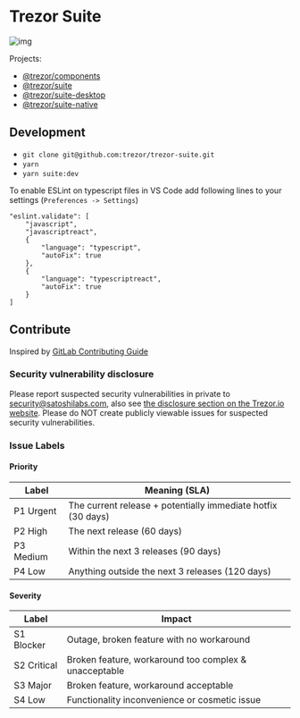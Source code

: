 # Trezor Suite

![img](https://repository-images.githubusercontent.com/148657224/439f6100-765f-11e9-9bff-b725eef3c4a6)

Projects:
- [@trezor/components](./packages/components/README.md)
- [@trezor/suite](./packages/suite/README.md)
- [@trezor/suite-desktop](./packages/suite-desktop/README.md)
- [@trezor/suite-native](./packages/suite-native/README.md)

## Development

- `git clone git@github.com:trezor/trezor-suite.git`
- `yarn`
- `yarn suite:dev`

To enable ESLint on typescript files in VS Code add following lines to your settings (`Preferences -> Settings`)
```
"eslint.validate": [
    "javascript",
    "javascriptreact",
    {
        "language": "typescript",
        "autoFix": true
    },
    {
        "language": "typescriptreact",
        "autoFix": true
    }
]
```

## Contribute

Inspired by [GitLab Contributing Guide](https://docs.gitlab.com/ee/development/contributing/)

### Security vulnerability disclosure

Please report suspected security vulnerabilities in private to [security@satoshilabs.com](mailto:security@satoshilabs.com), also see [the disclosure section on the Trezor.io website](https://trezor.io/security/). Please do NOT create publicly viewable issues for suspected security vulnerabilities.

### Issue Labels

#### Priority

Label     | Meaning (SLA)
----------|--------------
P1 Urgent | The current release + potentially immediate hotfix (30 days)
P2 High   | The next release (60 days)
P3 Medium | Within the next 3 releases (90 days)
P4 Low    | Anything outside the next 3 releases (120 days)

#### Severity

Label       | Impact
------------|-------
S1 Blocker  | Outage, broken feature with no workaround
S2 Critical | Broken feature, workaround too complex & unacceptable
S3 Major    | Broken feature, workaround acceptable
S4 Low      | Functionality inconvenience or cosmetic issue


